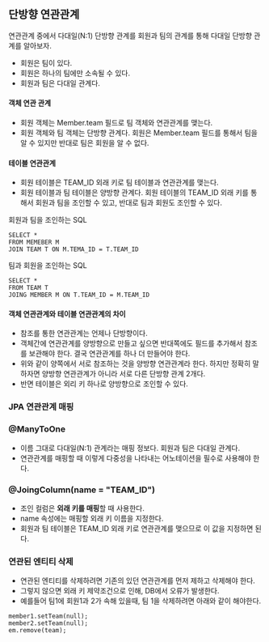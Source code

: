 ## 단방향 연관관계

연관관계 중에서 다대일(N:1) 단방향 관계를 회원과 팀의 관계를 통해 다대일 단방향 관계를 알아보자.

 - 회원은 팀이 있다.
 - 회원은 하나의 팀에만 소속될 수 있다.
 - 회원과 팀은 다대일 관계다.

#### 객체 연관 관계

- 회원 객체는 Member.team 필드로 팀 객체와 연관관계를 맺는다.
- 회원 객체와 팀 객체는 단방향 관계다. 회원은 Member.team 필드를 통해서 팀을 알 수 있지만 반대로 팀은 회원을 알 수 없다.

#### 테이블 연관관계

- 회원 테이블은 TEAM_ID 외래 키로 팀 테이블과 연관관계를 맺는다.
- 회원 테이블과 팀 테이블은 양방향 관계다.
  회원 테이블의 TEAM_ID 외래 키를 통해서 회원과 팀을 조인할 수 있고, 반대로 팀과 회원도 조인할 수 있다.

회원과 팀을 조인하는 SQL

~~~
SELECT *
FROM MEMEBER M
JOIN TEAM T ON M.TEMA_ID = T.TEAM_ID
~~~

팀과 회원을 조인하는 SQL

~~~
SELECT *
FROM TEAM T
JOING MEMBER M ON T.TEAM_ID = M.TEAM_ID
~~~

#### 객체 연관관계와 테이블 연관관계의 차이

- 참조를 통한 연관관계는 언제나 단방향이다.
- 객체간에 연관관계를 양방향으로 만들고 싶으면 반대쪽에도 필드를 추가해서 참조를 보관해야 한다.
  결국 연관관계를 하나 더 만들어야 한다.
- 위와 같이 양쪽에서 서로 참조하는 것을 양방향 연관관계라 한다.
  하지만 정확히 말하자면 양방향 연관관계가 아니라 서로 다른 단방향 관계 2개다.
- 반면 테이블은 외리 키 하나로 양방향으로 조인할 수 있다.



### JPA 연관관계 매핑

### @ManyToOne

- 이름 그대로 다대일(N:1) 관계라는 매핑 정보다. 회원과 팀은 다대일 관계다.
- 연관관계를 매핑할 때 이렇게 다중성을 나타내는 어노테이션을 필수로 사용해야 한다.



### @JoingColumn(name = "TEAM_ID")

- 조인 컬럼은 **외래 키를 매핑**할 때 사용한다.
- name 속성에는 매핑할 외래 키 이름을 지정한다.
- 회원과 팀 테이블은 TEAM_ID 외래 키로 연관관계를 맺으므로 이 값을 지정하면 된다.



### 연관된 엔티티 삭제

- 연관된 엔티티를 삭제하려면 기존의 있던 연관관계를 먼저 제하고 삭제해야 한다.
- 그렇지 않으면 외래 키 제약조건으로 인해, DB에서 오류가 발생한다.
- 예를들어 팀1에 회원1과 2가 속해 있을때, 팀 1을 삭제하려면 아래와 같이 해야한다.

~~~
member1.setTeam(null);
member2.setTeam(null);
em.remove(team);
~~~




